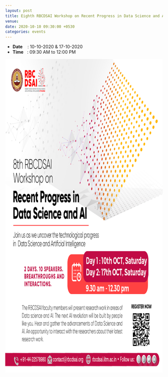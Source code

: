 ```yaml
---
layout: post
title: Eighth RBCDSAI Workshop on Recent Progress in Data Science and AI
venue: 
date: 2020-10-10 09:30:00 +0530
categories: events
---
```


<ul class="mb-5">
        <li><b>Date</b>&nbsp;&nbsp;&nbsp;  : 10-10-2020 & 17-10-2020</li>
        <li><b>Time</b>&nbsp;&nbsp; : 09:30 AM to 12:00 PM </li>
</ul>

<a href="https://sites.google.com/view/rbcdsai-workshop/home"><img src="/images/Eighth_workshop_Poster_1.png" style="width:1000px;height:1000px;"></a><br>

   




